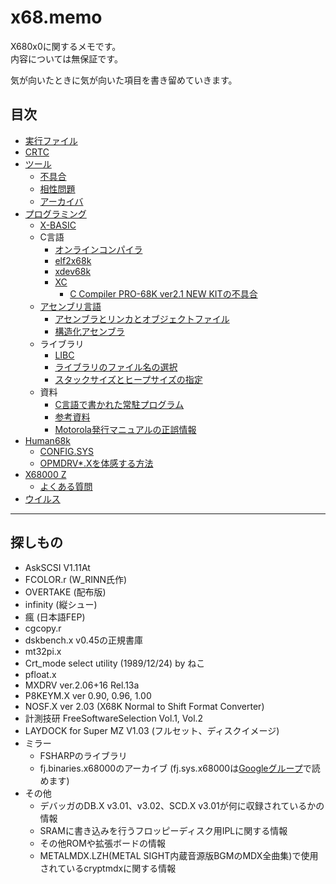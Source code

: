 # x68.memo
X680x0に関するメモです。  
内容については無保証です。

気が向いたときに気が向いた項目を書き留めていきます。

## 目次
* [実行ファイル](execfile.md)
* [CRTC](crtc.md)
* [ツール](tool/README.md)
  * [不具合](tool/bugs.md)
  * [相性問題](tool/conflict.md)
  * [アーカイバ](tool/archiver.md)
* [プログラミング](prog/README.md)
  * [X-BASIC](prog/xbasic.md)
  * C言語
    * [オンラインコンパイラ](prog/onlinecompiler.md)
    * [elf2x68k](prog/elf2x68k.md)
    * [xdev68k](prog/xdev68k.md)
    * [XC](prog/xc/README.md)
      * [C Compiler PRO-68K ver2.1 NEW KITの不具合](prog/xc/bugs.md)
  * [アセンブリ言語](prog/asm.md)
    * [アセンブラとリンカとオブジェクトファイル](prog/aslkobj.md)
    * [構造化アセンブラ](prog/structured_asm.md)
  * ライブラリ
    * [LIBC](prog/libc/README.md)
    * [ライブラリのファイル名の選択](prog/libfilename.md)
    * [スタックサイズとヒープサイズの指定](prog/stack_heap.md)
  * 資料
    * [C言語で書かれた常駐プログラム](prog/tsr_written_in_c.md)
    * [参考資料](prog/reference.md)
    * [Motorola発行マニュアルの正誤情報](prog/m68um_errata.md)
* [Human68k](human68k/README.md)
  * [CONFIG.SYS](human68k/configsys/README.md)
  * [OPMDRV*.Xを体感する方法](human68k/opmdrv.md)
* [X68000 Z](x68z/README.md)
  * [よくある質問](x68z/faq.md)
* [ウイルス](virus.md)


----

## 探しもの

* AskSCSI V1.11At
* FCOLOR.r (W_RINN氏作)
* OVERTAKE (配布版)
* infinity (縦シュー)
* 瘋 (日本語FEP)
* cgcopy.r
* dskbench.x v0.45の正規書庫
* mt32pi.x
* Crt_mode select utility (1989/12/24) by ねこ
* pfloat.x
* MXDRV ver.2.06+16 Rel.13a
* P8KEYM.X ver 0.90, 0.96, 1.00
* NOSF.X ver 2.03 (X68K Normal to Shift Format Converter)
* 計測技研 FreeSoftwareSelection Vol.1, Vol.2
* LAYDOCK for Super MZ V1.03 (フルセット、ディスクイメージ)
* ミラー
  * FSHARPのライブラリ
  * fj.binaries.x68000のアーカイブ
    (fj.sys.x68000は[Googleグループ](https://groups.google.com/g/fj.sys.x68000)で読めます)
* その他
  * デバッガのDB.X v3.01、v3.02、SCD.X v3.01が何に収録されているかの情報
  * SRAMに書き込みを行うフロッピーディスク用IPLに関する情報
  * その他ROMや拡張ボードの情報
  * METALMDX.LZH(METAL SIGHT内蔵音源版BGMのMDX全曲集)で使用されているcryptmdxに関する情報

